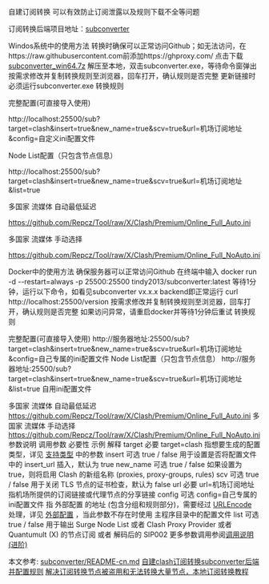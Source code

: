 自建订阅转换
可以有效防止订阅泄露以及规则下载不全等问题

订阅转换后端项目地址：[subconverter](https://github.com/tindy2013/subconverter)

Windos系统中的使用方法
转换时确保可以正常访问Github；如无法访问，在https://raw.githubusercontent.com前添加https://ghproxy.com/
点击下载[subconverter_win64.7z](https://github.com/tindy2013/subconverter/releases/download/v0.8.1/subconverter_win64.7z)
解压至本地，双击subconverter.exe，等待命令窗弹出
按需求修改并复制转换规则至浏览器，回车打开，确认规则是否完整
更新链接时必须运行subconverter.exe
转换规则

完整配置(可直接导入使用)

http://localhost:25500/sub?target=clash&insert=true&new_name=true&scv=true&url=机场订阅地址&config=自定义ini配置文件

Node List配置（只包含节点信息）

http://localhost:25500/sub?target=clash&insert=true&new_name=true&scv=true&url=机场订阅地址&list=true

多国家 流媒体 自动最低延迟

https://github.com/Repcz/Tool/raw/X/Clash/Premium/Online_Full_Auto.ini

多国家 流媒体 手动选择

https://github.com/Repcz/Tool/raw/X/Clash/Premium/Online_Full_NoAuto.ini


Docker中的使用方法
确保服务器可以正常访问Github
在终端中输入
docker run -d --restart=always -p 25500:25500 tindy2013/subconverter:latest
等待1分钟，运行以下命令，如看见subconverter vx.x.x backend即正常运行
curl http://localhost:25500/version
按需求修改并复制转换规则至浏览器，回车打开，确认规则是否完整
如果访问异常，请重启docker并等待1分钟后重试
转换规则

完整配置(可直接导入使用)
http://服务器地址:25500/sub?target=clash&insert=true&new_name=true&scv=true&url=机场订阅地址&config=自己专属的ini配置文件
Node List配置（只包含节点信息）
http://服务器地址:25500/sub?target=clash&insert=true&new_name=true&scv=true&url=机场订阅地址&list=true
自用ini配置文件

多国家 流媒体 自动最低延迟
https://github.com/Repcz/Tool/raw/X/Clash/Premium/Online_Full_Auto.ini
多国家 流媒体 手动选择
https://github.com/Repcz/Tool/raw/X/Clash/Premium/Online_Full_NoAuto.ini
参数说明
调用参数	必要性	示例	解释
target	必要	target=clash	指想要生成的配置类型，详见 [支持类型](https://github.com/Repcz/Tool/tree/0bd8de4ce9f765fd04a94fe7d150bf4bcc440944/subconverter#%E6%94%AF%E6%8C%81%E7%B1%BB%E5%9E%8B) 中的参数
insert	可选	true / false	用于设置是否将配置文件中的 insert_url 插入，默认为 true
new_name	可选	true / false	如果设置为 true，则将启用 Clash 的新组名称 (proxies, proxy-groups, rules)
scv	可选	true / false	用于关闭 TLS 节点的证书检查，默认为 false
url	必要	url=机场订阅地址	指机场所提供的订阅链接或代理节点的分享链接
config	可选	config=自己专属的ini配置文件	指 外部配置 的地址 (包含分组和规则部分)，需要经过 [URLEncode](https://www.urlencoder.org/) 处理，详见 [外部配置](https://github.com/tindy2013/subconverter/blob/master/README-cn.md#%E5%A4%96%E9%83%A8%E9%85%8D%E7%BD%AE) ，当此参数不存在时使用 主程序目录中的配置文件
list	可选	true / false	用于输出 Surge Node List 或者 Clash Proxy Provider 或者 Quantumult (X) 的节点订阅 或者 解码后的 SIP002
更多参数调用参阅[调用说明 (进阶)](https://github.com/tindy2013/subconverter/blob/master/README-cn.md#%E8%B0%83%E7%94%A8%E8%AF%B4%E6%98%8E-%E8%BF%9B%E9%98%B6)

本文参考:
[subconverter/README-cn.md](https://github.com/tindy2013/subconverter/blob/master/README-cn.md#subconverter)
[自建clash订阅转换subconverter后端并配置规则](https://s1oz.github.io/post/zi-jian-clash-ding-yue-zhuan-huan-hou-duan-bing-pei-zhi-gui-ze/)
[解决订阅转换节点被盗用和无法转换大量节点，本地订阅转换教程](https://www.youtube.com/watch?v=UxvjT_nHLo4)
